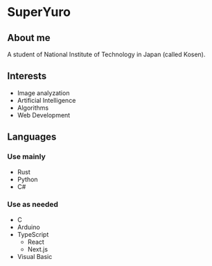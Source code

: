 # SuperYuro
## About me

A student of National Institute of Technology in Japan (called Kosen).

## Interests

- Image analyzation
- Artificial Intelligence
- Algorithms
- Web Development

## Languages

### Use mainly

- Rust
- Python
- C#

### Use as needed

- C
- Arduino
- TypeScript
  - React
  - Next.js
- Visual Basic

